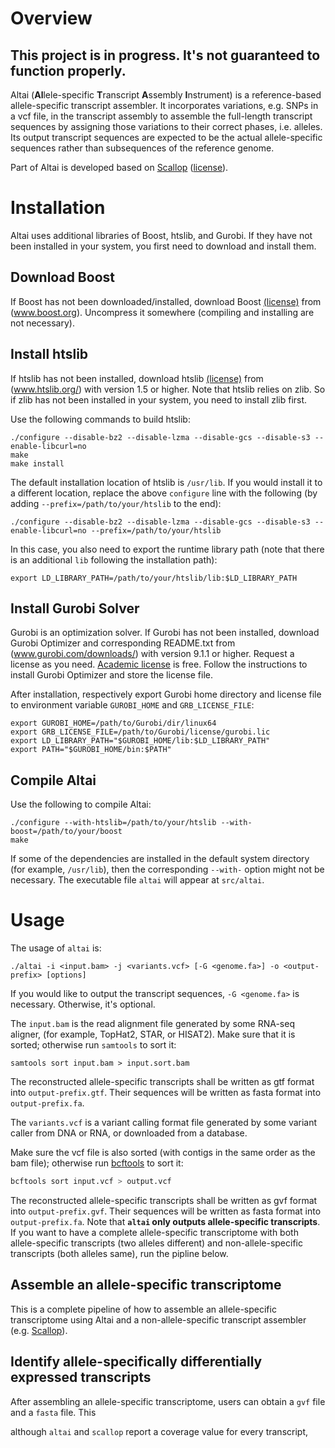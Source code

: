 # Overview

## **This project is in progress. It's not guaranteed to function properly.**

Altai (**Al**lele-specific **T**ranscript **A**ssembly **I**nstrument) is a reference-based allele-specific transcript assembler. It incorporates variations, e.g. SNPs in a vcf file, in the transcript assembly to assemble the full-length transcript sequences by assigning those variations to their correct phases, i.e. alleles. Its output transcript sequences are expected to be the actual allele-specific sequences rather than subsequences of the reference genome.

Part of Altai is developed based on [Scallop](https://github.com/Kingsford-Group/scallop) ([license](https://github.com/Kingsford-Group/scallop/blob/master/LICENSE)).

# Installation

Altai uses additional libraries of Boost, htslib, and Gurobi. If they have not been installed in your system, you first need to download and install them.

## Download Boost

If Boost has not been downloaded/installed, download Boost [(license)](http://www.boost.org/LICENSE_1_0.txt) from (www.boost.org).
Uncompress it somewhere (compiling and installing are not necessary).

## Install htslib

If htslib has not been installed, download htslib [(license)](https://github.com/samtools/htslib/blob/develop/LICENSE) from (www.htslib.org/) with version 1.5 or higher. Note that htslib relies on zlib. So if zlib has not been installed in your system, you need to install zlib first. 

Use the following commands to build htslib:

```
./configure --disable-bz2 --disable-lzma --disable-gcs --disable-s3 --enable-libcurl=no
make
make install
```

The default installation location of htslib is `/usr/lib`. If you would install it to a different location, replace the above `configure` line with the following (by adding `--prefix=/path/to/your/htslib` to the end):

```
./configure --disable-bz2 --disable-lzma --disable-gcs --disable-s3 --enable-libcurl=no --prefix=/path/to/your/htslib
```

In this case, you also need to export the runtime library path (note that there is an additional `lib` following the installation path):

```
export LD_LIBRARY_PATH=/path/to/your/htslib/lib:$LD_LIBRARY_PATH
```

## Install Gurobi Solver

Gurobi is an optimization solver. If Gurobi has not been installed, download Gurobi Optimizer and corresponding README.txt from (www.gurobi.com/downloads/) with version 9.1.1 or higher. Request a license as you need. [Academic license](https://www.gurobi.com/academia/academic-program-and-licenses/) is free. Follow the instructions to install Gurobi Optimizer and store the license file.

After installation, respectively export Gurobi home directory and license file to environment variable `GUROBI_HOME` and `GRB_LICENSE_FILE`:

```
export GUROBI_HOME=/path/to/Gurobi/dir/linux64
export GRB_LICENSE_FILE=/path/to/Gurobi/license/gurobi.lic
export LD_LIBRARY_PATH="$GUROBI_HOME/lib:$LD_LIBRARY_PATH"
export PATH="$GUROBI_HOME/bin:$PATH"
```

## Compile Altai

Use the following to compile Altai:

```
./configure --with-htslib=/path/to/your/htslib --with-boost=/path/to/your/boost
make
```

If some of the dependencies are installed in the default system directory (for example, `/usr/lib`),
then the corresponding `--with-` option might not be necessary. The executable file `altai` will appear at `src/altai`.

# Usage

The usage of `altai` is:

```
./altai -i <input.bam> -j <variants.vcf> [-G <genome.fa>] -o <output-prefix> [options]
```

If you would like to output the transcript sequences, `-G <genome.fa>` is necessary. Otherwise, it's optional.

The `input.bam` is the read alignment file generated by some RNA-seq aligner, (for example, TopHat2, STAR, or HISAT2).
Make sure that it is sorted; otherwise run `samtools` to sort it:

```
samtools sort input.bam > input.sort.bam
```

The reconstructed allele-specific transcripts shall be written as gtf format into `output-prefix.gtf`. Their sequences will be written as fasta format into `output-prefix.fa`.

The `variants.vcf` is a variant calling format file generated by some variant caller from DNA or RNA, or downloaded from a database.

Make sure the vcf file is also sorted (with contigs in the same order as the bam file); otherwise run [bcftools](https://samtools.github.io/bcftools/bcftools.html) to sort it:

```sh
bcftools sort input.vcf > output.vcf
```

The reconstructed allele-specific transcripts shall be written as gvf format into `output-prefix.gvf`. Their sequences will be written as fasta format into `output-prefix.fa`. Note that **`altai` only outputs allele-specific transcripts**. If you want to have a complete allele-specific transcriptome with both allele-specific transcripts (two alleles different) and non-allele-specific transcripts (both alleles same), run the pipline below.

## Assemble an allele-specific transcriptome 

This is a complete pipeline of how to assemble an allele-specific transcriptome using Altai and a non-allele-specific transcript assembler (e.g. [Scallop](https://github.com/Kingsford-Group/scallop)).

## Identify allele-specifically differentially expressed  transcripts

After assembling an allele-specific transcriptome, users can obtain a `gvf` file and a `fasta` file. This 

although `altai` and `scallop` report a coverage value for every transcript, 

